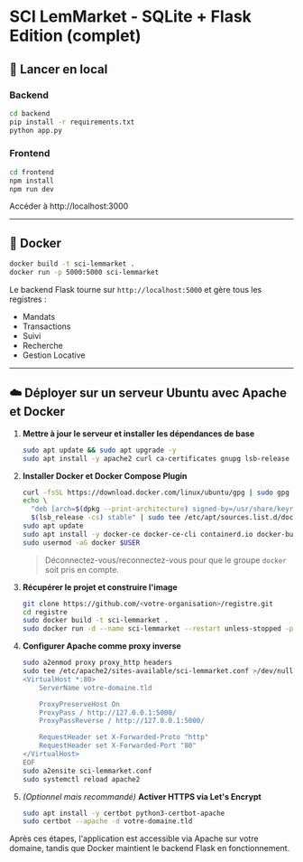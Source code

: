 # SCI LemMarket - SQLite + Flask Edition (complet)

## 🚀 Lancer en local

### Backend
```bash
cd backend
pip install -r requirements.txt
python app.py
```

### Frontend
```bash
cd frontend
npm install
npm run dev
```
Accéder à http://localhost:3000

---

## 🐳 Docker

```bash
docker build -t sci-lemmarket .
docker run -p 5000:5000 sci-lemmarket
```

Le backend Flask tourne sur `http://localhost:5000` et gère tous les registres :
- Mandats
- Transactions
- Suivi
- Recherche
- Gestion Locative

---

## ☁️ Déployer sur un serveur Ubuntu avec Apache et Docker

1. **Mettre à jour le serveur et installer les dépendances de base**
   ```bash
   sudo apt update && sudo apt upgrade -y
   sudo apt install -y apache2 curl ca-certificates gnupg lsb-release
   ```

2. **Installer Docker et Docker Compose Plugin**
   ```bash
   curl -fsSL https://download.docker.com/linux/ubuntu/gpg | sudo gpg --dearmor -o /usr/share/keyrings/docker.gpg
   echo \
     "deb [arch=$(dpkg --print-architecture) signed-by=/usr/share/keyrings/docker.gpg] https://download.docker.com/linux/ubuntu \
     $(lsb_release -cs) stable" | sudo tee /etc/apt/sources.list.d/docker.list > /dev/null
   sudo apt update
   sudo apt install -y docker-ce docker-ce-cli containerd.io docker-buildx-plugin docker-compose-plugin
   sudo usermod -aG docker $USER
   ```
   > Déconnectez-vous/reconnectez-vous pour que le groupe `docker` soit pris en compte.

3. **Récupérer le projet et construire l'image**
   ```bash
   git clone https://github.com/<votre-organisation>/registre.git
   cd registre
   sudo docker build -t sci-lemmarket .
   sudo docker run -d --name sci-lemmarket --restart unless-stopped -p 5000:5000 sci-lemmarket
   ```

4. **Configurer Apache comme proxy inverse**
   ```bash
   sudo a2enmod proxy proxy_http headers
   sudo tee /etc/apache2/sites-available/sci-lemmarket.conf >/dev/null <<'EOF'
   <VirtualHost *:80>
       ServerName votre-domaine.tld

       ProxyPreserveHost On
       ProxyPass / http://127.0.0.1:5000/
       ProxyPassReverse / http://127.0.0.1:5000/

       RequestHeader set X-Forwarded-Proto "http"
       RequestHeader set X-Forwarded-Port "80"
   </VirtualHost>
   EOF
   sudo a2ensite sci-lemmarket.conf
   sudo systemctl reload apache2
   ```

5. *(Optionnel mais recommandé)* **Activer HTTPS via Let's Encrypt**
   ```bash
   sudo apt install -y certbot python3-certbot-apache
   sudo certbot --apache -d votre-domaine.tld
   ```

Après ces étapes, l'application est accessible via Apache sur votre domaine, tandis que Docker maintient le backend Flask en fonctionnement.
